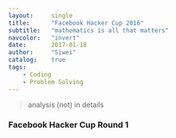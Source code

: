 ```yaml
---
layout:     single
title:      "Facebook Hacker Cup 2016"
subtitle:   "mathematics is all that matters"
navcolor:   "invert"
date:       2017-01-18
author:     "Siwei"
catalog:    true
tags:
    - Coding
    - Problem Solving
---
```



> analysis (not) in details


### Facebook Hacker Cup Round 1